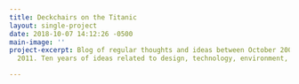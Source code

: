 ```yaml
---
title: Deckchairs on the Titanic
layout: single-project
date: 2018-10-07 14:12:26 -0500
main-image: ''
project-excerpt: Blog of regular thoughts and ideas between October 2001 and October
  2011. Ten years of ideas related to design, technology, environment, music and politics.

---
```

